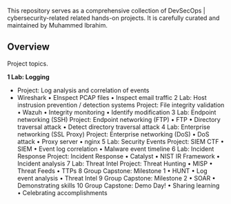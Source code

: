 This repository serves as a comprehensive collection of DevSecOps | cybersecurity-related related hands-on projects. 
It is carefully curated and maintained by Muhammed Ibrahim.
## Overview
Project topics. 

**1	Lab: Logging**
- Project: Log analysis and correlation of events
- Wireshark
• EInspect PCAP files
• Inspect email traffic
2	Lab: Host instrusion prevention / detection systems
Project: File integrity validation
• Wazuh
• Integrity monitoring
• Identify modification
3	Lab: Endpoint networking (SSH)
Project: Endpoint networking (FTP)
• FTP
• Directory traversal attack
• Detect directory traversal attack
4	Lab: Enterprise networking (SSL Proxy)
Project: Enterprise networking (DoS)
• DoS attack
• Proxy server
• nginx
5	Lab: Security Events
Project: SIEM CTF
• SIEM
• Event log correlation
• Malware event timeline
6	Lab: Incident Response
Project: Incident Response
• Catalyst
• NIST IR Framework
• Incident analysis
7	Lab: Threat Intel
Project: Threat Hunting
• MISP
• Threat Feeds
• TTPs
8	Group Capstone: Milestone 1	• HUNT
• Log event analysis
• Threat Intel
9	Group Capstone: Milestone 2	• SOAR
• Demonstrating skills
10	Group Capstone: Demo Day!	• Sharing learning
• Celebrating accomplishments

